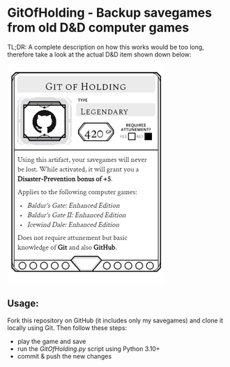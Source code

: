 # GitOfHolding - Backup savegames from old D&D computer games

TL;DR: A complete description on how this works would be too long, therefore take a look at the
actual D&D item shown down below:

![D&D item card](docs/Git-of-Holding.png)

## Usage:

Fork this repository on GitHub (it includes only my savegames) and clone it locally using Git. Then
follow these steps:

- play the game and save
- run the *GitOfHolding.py* script using Python 3.10+
- commit & push the new changes
